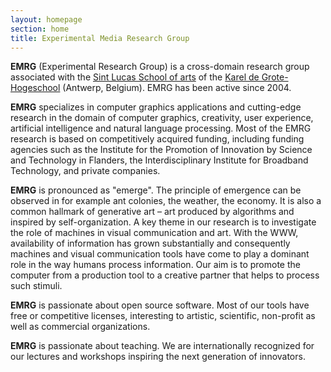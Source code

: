 ```yaml
---
layout: homepage
section: home
title: Experimental Media Research Group
---
```

**EMRG** (Experimental Research Group) is a cross-domain research group associated with the [Sint Lucas School of arts](http://www.sintlucasantwerpen.be/) of the [Karel de Grote-Hogeschool](http://www.kdg.be) (Antwerp, Belgium). EMRG has been active since 2004.

**EMRG** specializes in computer graphics applications and cutting-edge research in the domain of computer graphics, creativity, user experience, artificial intelligence and natural language processing. Most of the EMRG research is based on competitively acquired funding, including funding agencies such as the Institute for the Promotion of Innovation by Science and Technology in Flanders, the Interdisciplinary Institute for Broadband Technology, and private companies.

**EMRG** is pronounced as "emerge". The principle of emergence can be observed in for example ant colonies, the weather, the economy. It is also a common hallmark of generative art – art produced by algorithms and inspired by self-organization. A key theme in our research is to investigate the role of machines in visual communication and art. With the WWW, availability of information has grown substantially and consequently machines and visual communication tools have come to play a dominant role in the way humans process information. Our aim is to promote the computer from a production tool to a creative partner that helps to process such stimuli.

**EMRG** is passionate about open source software. Most of our tools have free or competitive licenses, interesting to artistic, scientific, non-profit as well as commercial organizations.

**EMRG** is passionate about teaching. We are internationally recognized for our lectures and workshops inspiring the next generation of innovators.